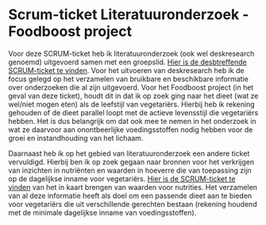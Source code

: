 # Scrum-ticket Literatuuronderzoek - Foodboost project

Voor deze SCRUM-ticket heb ik literatuuronderzoek (ook wel deskresearch genoemd) uitgevoerd samen met een groepslid. [Hier is de desbtreffende SCRUM-ticket te vinden](https://github.com/akram090/Portfolio-Applied-Data-Science/blob/main/Tickets%20Scrumboard/Literatuuronderzoek%20Scrum%20ticket%20Foodboost.png). Voor het uitvoeren van deskresearch heb ik de focus gelegd op het verzamelen van bruikbare en beschikbare informatie over onderzoeken die al zijn uitgevoerd. Voor het Foodboost project (in het geval van deze ticket), houdt dit in dat ik op zoek ging naar het dieet (wat ze wel/niet mogen eten) als de leefstijl van vegetariërs. Hierbij heb ik rekening gehouden of de dieet parallel loopt met de actieve levensstijl die vegetariërs hebben. Het is dus belangrijk om dat ook mee te nemen in het onderzoek in wat ze daarvoor aan onontbeerlijke voedingsstoffen nodig hebben voor de groei en instandhouding van het lichaam. 

Daarnaast heb ik op het gebied van literatuuronderzoek een andere ticket vervuldigd. Hierbij ben ik op zoek gegaan naar bronnen voor het verkrijgen van inzichten in nutriënten en waarden in hoeverre die van toepassing zijn op de dagelijkse inname voor vegetariërs. [Hier is de SCRUM-ticket te vinden](https://github.com/akram090/Portfolio-Applied-Data-Science/blob/main/Tickets%20Scrumboard/Literatuuronderzoek%20waarden%20voor%20nutrities%20Scrum%20ticket%20Foodboost.png) van het in kaart brengen van waarden voor nutrities. Het verzamelen van al deze informatie heeft als doel om een passende dieet aan te bieden voor vegetariërs die uit verschillende gerechten bestaan (rekening houdend met de minimale dagelijkse inname van voedingsstoffen). 

